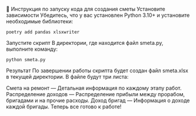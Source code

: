 📘 Инструкция по запуску кода для создания сметы
Установите зависимости
 Убедитесь, что у вас установлен Python 3.10+ и установите необходимые библиотеки:
```
poetry add pandas xlsxwriter
```

Запустите скрипт
 В директории, где находится файл smeta.py, выполните команду:

 ```
 python smeta.py
 ```


Результат
 По завершении работы скрипта будет создан файл smeta.xlsx в текущей директории.
 В файле будут три листа:


Смета на ремонт — Детальная информация по каждому этапу работ.
Распределение доходов — Распределение прибыли между прорабом, бригадами и на прочие расходы.
Доход бригад — Информация о доходе каждой бригады.
Теперь все готово к работе!
